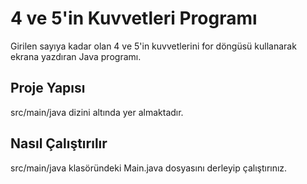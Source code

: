 # 4 ve 5'in Kuvvetleri Programı

Girilen sayıya kadar olan 4 ve 5'in kuvvetlerini for döngüsü kullanarak ekrana yazdıran Java programı.

## Proje Yapısı

src/main/java dizini altında yer almaktadır.

## Nasıl Çalıştırılır

src/main/java klasöründeki Main.java dosyasını derleyip çalıştırınız.
